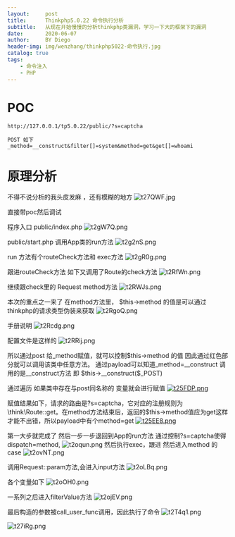 ```yaml
---
layout:     post
title:      Thinkphp5.0.22 命令执行分析
subtitle:   从现在开始慢慢的分析thinkphp类漏洞，学习一下大的框架下的漏洞
date:       2020-06-07
author:     BY Diego
header-img: img/wenzhang/thinkphp5022-命令执行.jpg
catalog: true
tags:
    - 命令注入
    - PHP
---
```


# POC

```
http://127.0.0.1/tp5.0.22/public/?s=captcha

POST 如下
_method=__construct&filter[]=system&method=get&get[]=whoami
```

# 原理分析

不得不说分析的我头皮发麻 ，还有模糊的地方
![t27QWF.jpg](https://s1.ax1x.com/2020/06/07/t27QWF.jpg)

直接带poc然后调试

程序入口 public/index.php
![t2gW7Q.png](https://s1.ax1x.com/2020/06/07/t2gW7Q.png)

public/start.php 调用App类的run方法
![t2g2nS.png](https://s1.ax1x.com/2020/06/07/t2g2nS.png)

run 方法有个routeCheck方法和 exec方法
![t2gR0g.png](https://s1.ax1x.com/2020/06/07/t2gR0g.png)

跟进routeCheck方法 如下又调用了Route的check方法
![t2RfWn.png](https://s1.ax1x.com/2020/06/07/t2RfWn.png)

继续跟check里的 Request method方法
![t2RWJs.png](https://s1.ax1x.com/2020/06/07/t2RWJs.png)

本次的重点之一来了 在method方法里， \$this->method 的值是可以通过thinkphp的请求类型伪装来获取
![t2RgoQ.png](https://s1.ax1x.com/2020/06/07/t2RgoQ.png)

手册说明
![t2Rcdg.png](https://s1.ax1x.com/2020/06/07/t2Rcdg.png)

配置文件是这样的
![t2RRij.png](https://s1.ax1x.com/2020/06/07/t2RRij.png)

所以通过post 给_method赋值，就可以控制\$this->method 的值
因此通过红色部分就可以调用该类中任意方法。
通过payload可以知道_method=__construct 调用的是__construct方法 即 \$this->__construct(\$_POST)

通过遍历 如果类中存在与post同名称的 变量就会进行赋值
[![t25FDP.png](https://s1.ax1x.com/2020/06/07/t25FDP.png)](https://imgchr.com/i/t25FDP)

赋值结果如下，请求的路由是?s=captcha，它对应的注册规则为\\think\\Route::get。在method方法结束后，返回的\$this->method值应为get这样才能不出错，所以payload中有个method=get
[![t25EE8.png](https://s1.ax1x.com/2020/06/07/t25EE8.png)](https://imgchr.com/i/t25EE8)

第一大步就完成了 然后一步一步退回到App的run方法 通过控制?s=captcha使得dispatch=method,
![t2oqun.png](https://s1.ax1x.com/2020/06/07/t2oqun.png)
然后执行exec，跟进
然后进入method 的case
![t2ovNT.png](https://s1.ax1x.com/2020/06/07/t2ovNT.png)

调用Request::param方法,会进入input方法
![t2oLBq.png](https://s1.ax1x.com/2020/06/07/t2oLBq.png)

各个变量如下
![t2oOH0.png](https://s1.ax1x.com/2020/06/07/t2oOH0.png)

一系列之后进入filterValue方法
![t2ojEV.png](https://s1.ax1x.com/2020/06/07/t2ojEV.png)

最后构造的参数被call_user_func调用，因此执行了命令
![t2T4q1.png](https://s1.ax1x.com/2020/06/07/t2T4q1.png)


![t27iRg.png](https://s1.ax1x.com/2020/06/07/t27iRg.png)

